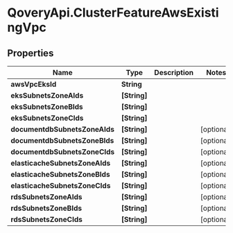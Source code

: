 # QoveryApi.ClusterFeatureAwsExistingVpc

## Properties

Name | Type | Description | Notes
------------ | ------------- | ------------- | -------------
**awsVpcEksId** | **String** |  | 
**eksSubnetsZoneAIds** | **[String]** |  | 
**eksSubnetsZoneBIds** | **[String]** |  | 
**eksSubnetsZoneCIds** | **[String]** |  | 
**documentdbSubnetsZoneAIds** | **[String]** |  | [optional] 
**documentdbSubnetsZoneBIds** | **[String]** |  | [optional] 
**documentdbSubnetsZoneCIds** | **[String]** |  | [optional] 
**elasticacheSubnetsZoneAIds** | **[String]** |  | [optional] 
**elasticacheSubnetsZoneBIds** | **[String]** |  | [optional] 
**elasticacheSubnetsZoneCIds** | **[String]** |  | [optional] 
**rdsSubnetsZoneAIds** | **[String]** |  | [optional] 
**rdsSubnetsZoneBIds** | **[String]** |  | [optional] 
**rdsSubnetsZoneCIds** | **[String]** |  | [optional] 


